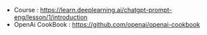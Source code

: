 - Course : https://learn.deeplearning.ai/chatgpt-prompt-eng/lesson/1/introduction
- OpenAi CookBook : https://github.com/openai/openai-cookbook
